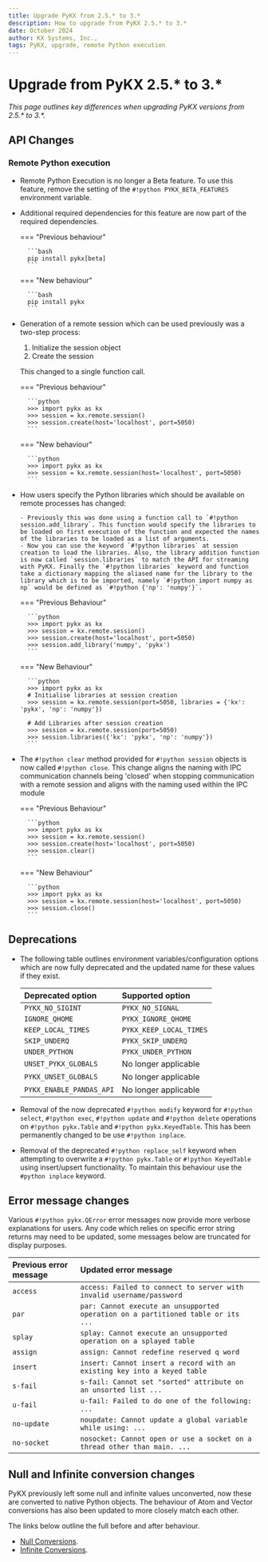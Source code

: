 ```yaml
---
title: Upgrade PyKX from 2.5.* to 3.*
description: How to upgrade from PyKX 2.5.* to 3.*
date: October 2024
author: KX Systems, Inc.,
tags: PyKX, upgrade, remote Python execution
---
```


# Upgrade from PyKX 2.5.* to 3.*
_This page outlines key differences when upgrading PyKX versions from 2.5.* to 3.*._

## API Changes

### Remote Python execution

- Remote Python Execution is no longer a Beta feature. To use this feature, remove the setting of the `#!python PYKX_BETA_FEATURES` environment variable.

- Additional required dependencies for this feature are now part of the required dependencies.

	=== "Previous behaviour"

		```bash
		pip install pykx[beta]
		```

	=== "New behaviour"

		```bash
		pip install pykx
		```
		
- Generation of a remote session which can be used previously was a two-step process: 

	1. Initialize the session object
	1. Create the session

	This changed to a single function call.

	=== "Previous behaviour"

		```python
		>>> import pykx as kx
		>>> session = kx.remote.session()
		>>> session.create(host='localhost', port=5050)
		```

	=== "New behaviour"

		```python
		>>> import pykx as kx
		>>> session = kx.remote.session(host='localhost', port=5050)
		```

- How users specify the Python libraries which should be available on remote processes has changed:
      
	  - Previously this was done using a function call to `#!python session.add_library`. This function would specify the libraries to be loaded on first execution of the function and expected the names of the libraries to be loaded as a list of arguments. 
	  - Now you can use the keyword `#!python libraries` at session creation to load the libraries. Also, the library addition function is now called `session.libraries` to match the API for streaming with PyKX. Finally the `#!python libraries` keyword and function take a dictionary mapping the aliased name for the library to the library which is to be imported, namely `#!python import numpy as np` would be defined as `#!python {'np': 'numpy'}`.

	=== "Previous Behaviour"

		```python
		>>> import pykx as kx
		>>> session = kx.remote.session()
		>>> session.create(host='localhost', port=5050)
		>>> session.add_library('numpy', 'pykx')
		```

	=== "New Behaviour"

		```python
		>>> import pykx as kx
		# Initialise libraries at session creation
		>>> session = kx.remote.session(port=5050, libraries = {'kx': 'pykx', 'np': 'numpy'})

		# Add Libraries after session creation
		>>> session = kx.remote.session(port=5050)
		>>> session.libraries({'kx': 'pykx', 'np': 'numpy'})
		```

- The `#!python clear` method provided for `#!python session` objects is now called `#!python close`. This change aligns the naming with IPC communication channels being 'closed' when stopping communication with a remote session and aligns with the naming used within the IPC module

	=== "Previous Behaviour"

		```python
		>>> import pykx as kx
		>>> session = kx.remote.session()
		>>> session.create(host='localhost', port=5050)
		>>> session.clear()
		```

	=== "New Behaviour"

		```python
		>>> import pykx as kx
		>>> session = kx.remote.session(host='localhost', port=5050)
		>>> session.close() 
		```

## Deprecations

- The following table outlines environment variables/configuration options which are now fully deprecated and the updated name for these values if they exist.

	| **Deprecated option**    | **Supported option**    |
	| :----------------------- | :---------------------- |
	| `PYKX_NO_SIGINT`         | `PYKX_NO_SIGNAL`        |
	| `IGNORE_QHOME`           | `PYKX_IGNORE_QHOME`     |
	| `KEEP_LOCAL_TIMES`       | `PYKX_KEEP_LOCAL_TIMES` |
	| `SKIP_UNDERQ`            | `PYKX_SKIP_UNDERQ`      |
	| `UNDER_PYTHON`           | `PYKX_UNDER_PYTHON`     |
	| `UNSET_PYKX_GLOBALS`     | No longer applicable    |
	| `PYKX_UNSET_GLOBALS`     | No longer applicable    |
	| `PYKX_ENABLE_PANDAS_API` | No longer applicable    |

- Removal of the now deprecated `#!python modify` keyword for `#!python select`, `#!python exec`, `#!python update` and `#!python delete` operations on `#!python pykx.Table` and `#!python pykx.KeyedTable`. This has been permanently changed to be use `#!python inplace`.
- Removal of the deprecated `#!python replace_self` keyword when attempting to overwrite a `#!python pykx.Table` or `#!python KeyedTable` using insert/upsert functionality. To maintain this behaviour use the `#python inplace` keyword.

## Error message changes

Various `#!python pykx.QError` error messages now provide more verbose explanations for users. Any code which relies on specific error string returns may need to be updated, some messages below are truncated for display purposes.

| **Previous error message**   | **Updated error message**                                                         |
| :--------------------------- | :-------------------------------------------------------------------------------- |
| `access`                     | `access: Failed to connect to server with invalid username/password`              |
| `par`                        | `par: Cannot execute an unsupported operation on a partitioned table or its ...`  |
| `splay`                      | `splay: Cannot execute an unsupported operation on a splayed table`               |
| `assign`                     | `assign: Cannot redefine reserved q word`                                         |
| `insert`                     | `insert: Cannot insert a record with an existing key into a keyed table`          |
| `s-fail`                     | `s-fail: Cannot set "sorted" attribute on an unsorted list ...`                   |
| `u-fail`                     | `u-fail: Failed to do one of the following: ...`                                  |
| `no-update`                  | `noupdate: Cannot update a global variable while using: ...`                      |
| `no-socket`                  | `nosocket: Cannot open or use a socket on a thread other than main. ...`          |

## Null and Infinite conversion changes

PyKX previously left some null and infinite values unconverted, now these are converted to native Python objects.
The behaviour of Atom and Vector conversions has also been updated to more closely match each other.

The links below outline the full before and after behaviour.

- [Null Conversions](../user-guide/fundamentals/nulls_and_infinities.md#null-conversions).
- [Infinite Conversions](../user-guide/fundamentals/nulls_and_infinities.md#infinite-conversions).
